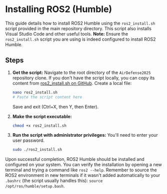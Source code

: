 # Installing ROS2 (Humble)

This guide details how to install ROS2 Humble using the `ros2_install.sh` script provided in the main repository directory. This script also installs Visual Studio Code and other useful tools. **Note:** Ensure the `ros2_install.sh` script you are using is indeed configured to install ROS2 Humble.

## Steps

1.  **Get the script:**
    Navigate to the root directory of the `AirDefense2025` repository clone. If you don't have the script locally, you can copy its content from [ros2_install.sh on GitHub](https://github.com/infinityplusone-teknofest/airdefense2025/blob/main/ros2_install.sh). Create a local file:
    ```bash
    nano ros2_install.sh
    # Paste the script content here
    ```
    Save and exit (Ctrl+X, then Y, then Enter).

2.  **Make the script executable:**
    ```bash
    chmod +x ros2_install.sh
    ```

3.  **Run the script with administrator privileges:**
    You'll need to enter your user password.
    ```bash
    sudo ./ros2_install.sh
    ```

Upon successful completion, ROS2 Humble should be installed and configured on your system. You can verify the installation by opening a new terminal and trying a command like `ros2 --help`. Remember to source the ROS2 environment in new terminals if it wasn't added automatically to your `.bashrc` (the script usually handles this): `source /opt/ros/humble/setup.bash`.
